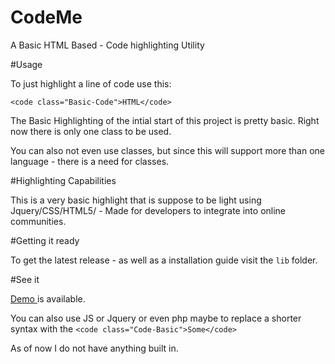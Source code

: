 # CodeMe
A Basic HTML Based -  Code highlighting Utility 


#Usage

To just highlight a line of code use this:

`<code class="Basic-Code">HTML</code>`


The Basic Highlighting of the intial start of this project is pretty basic. Right now there is only one class to be used. 

You can also not even use classes, but since this will support more than one language - there is a need for classes. 


#Highlighting Capabilities

This is a very basic highlight that is suppose to be light using Jquery/CSS/HTML5/ - Made for developers to integrate into online communities.

#Getting it ready

To get the latest release - as well as a installation guide visit the `lib` folder.  


#See it

<a href="https://jdc20181.github.io/CodeMe/"> Demo </a> is available. 

You can also use JS or Jquery or even php maybe to replace a shorter syntax 
with the `<code class="Code-Basic">Some</code>`

As of now I do not have anything built in. 
